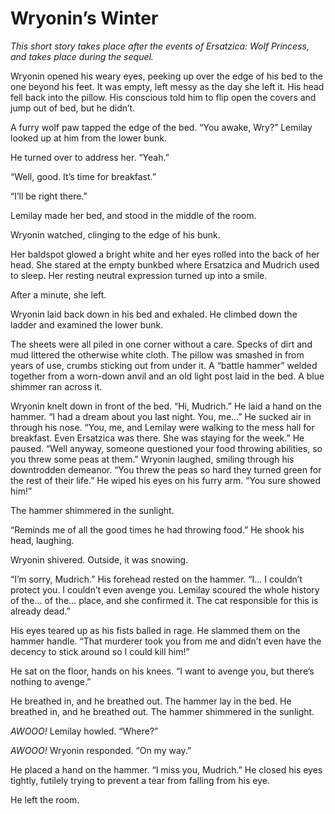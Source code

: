 # Wryonin’s Winter

*This short story takes place after the events of Ersatzica: Wolf Princess, and takes place during the sequel.*

Wryonin opened his weary eyes, peeking up over the edge of his bed to the one beyond his feet. It was empty, left messy as the day she left it. His head fell back into the pillow. His conscious told him to flip open the covers and jump out of bed, but he didn’t.

A furry wolf paw tapped the edge of the bed. “You awake, Wry?” Lemilay looked up at him from the lower bunk.

He turned over to address her. “Yeah.”

“Well, good. It’s time for breakfast.”

“I’ll be right there.”

Lemilay made her bed, and stood in the middle of the room.

Wryonin watched, clinging to the edge of his bunk.

Her baldspot glowed a bright white and her eyes rolled into the back of her head. She stared at the empty bunkbed where Ersatzica and Mudrich used to sleep. Her resting neutral expression turned up into a smile.

After a minute, she left.

Wryonin laid back down in his bed and exhaled. He climbed down the ladder and examined the lower bunk.

The sheets were all piled in one corner without a care. Specks of dirt and mud littered the otherwise white cloth. The pillow was smashed in from years of use, crumbs sticking out from under it. A “battle hammer” welded together from a worn-down anvil and an old light post laid in the bed. A blue shimmer ran across it.

Wryonin knelt down in front of the bed. “Hi, Mudrich.” He laid a hand on the hammer. “I had a dream about you last night. You, me…” He sucked air in through his nose. “You, me, and Lemilay were walking to the mess hall for breakfast. Even Ersatzica was there. She was staying for the week.” He paused. “Well anyway, someone questioned your food throwing abilities, so you threw some peas at them.” Wryonin laughed, smiling through his downtrodden demeanor. “You threw the peas so hard they turned green for the rest of their life.” He wiped his eyes on his furry arm. “You sure showed him!”

The hammer shimmered in the sunlight.

“Reminds me of all the good times he had throwing food.” He shook his head, laughing.

Wryonin shivered. Outside, it was snowing.

“I’m sorry, Mudrich.” His forehead rested on the hammer. “I… I couldn’t protect you. I couldn’t even avenge you. Lemilay scoured the whole history of the… of the… place, and she confirmed it. The cat responsible for this is already dead.”

His eyes teared up as his fists balled in rage. He slammed them on the hammer handle. “That murderer took you from me and didn’t even have the decency to stick around so I could kill him!”

He sat on the floor, hands on his knees. “I want to avenge you, but there’s nothing to avenge.”

He breathed in, and he breathed out. The hammer lay in the bed. He breathed in, and he breathed out. The hammer shimmered in the sunlight.

*AWOOO!* Lemilay howled. “Where?”

*AWOOO!* Wryonin responded. “On my way.”

He placed a hand on the hammer. “I miss you, Mudrich.” He closed his eyes tightly, futilely trying to prevent a tear from falling from his eye.

He left the room.

